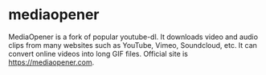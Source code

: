 # mediaopener
MediaOpener is a fork of popular youtube-dl. It downloads video and audio clips from many websites such as YouTube, Vimeo, Soundcloud, etc. It can convert online videos into long GIF files. 
Official site is https://mediaopener.com.
